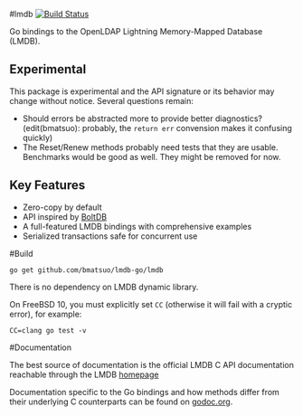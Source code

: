 #lmdb [![Build Status](https://travis-ci.org/bmatsuo/lmdb-go.svg?branch=master)](https://travis-ci.org/bmatsuo/lmdb-go)

Go bindings to the OpenLDAP Lightning Memory-Mapped Database (LMDB).

## Experimental

This package is experimental and the API signature or its behavior may change
without notice. Several questions remain:

- Should errors be abstracted more to provide better diagnostics? (edit(bmatsuo): probably, the `return err` convension makes it confusing quickly)
- The Reset/Renew methods probably need tests that they are usable. Benchmarks
  would be good as well. They might be removed for now.

## Key Features

- Zero-copy by default
- API inspired by [BoltDB](https://github.com/boltdb/bolt)
- A full-featured LMDB bindings with comprehensive examples
- Serialized transactions safe for concurrent use

#Build

`go get github.com/bmatsuo/lmdb-go/lmdb`

There is no dependency on LMDB dynamic library.

On FreeBSD 10, you must explicitly set `CC` (otherwise it will fail with a cryptic error), for example:

`CC=clang go test -v`

#Documentation

The best source of documentation is the official LMDB C API documentation
reachable through the LMDB [homepage](http://symas.com/mdb/)

Documentation specific to the Go bindings and how methods differ from their
underlying C counterparts can be found on
[godoc.org](http://godoc.org/github.com/bmatsuo/lmdb.exp).
